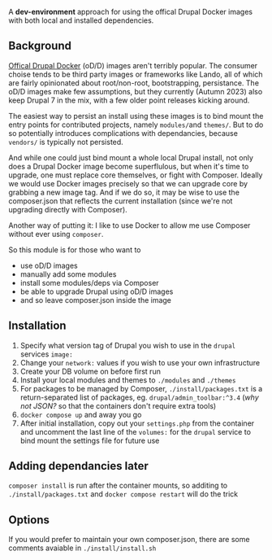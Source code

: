 A **dev-environment** approach for using the offical Drupal Docker images with both local and installed dependencies.

## Background
[Offical Drupal Docker](https://hub.docker.com/_/drupal/) (oD/D) images aren't terribly popular. The consumer choise tends to be third party images or frameworks like Lando, all of which are fairly opinionated about root/non-root, bootstrapping, persistance. The oD/D images make few assumptions, but they currently (Autumn 2023) also keep Drupal 7 in the mix, with a few older point releases kicking around.

The easiest way to persist an install using these images is to bind mount the entry points for contributed projects, namely `modules/`and `themes/`. But to do so potentially introduces complications with dependancies, because `vendors/` is typically not persisted.

And while one could just bind mount a whole local Drupal install, not only does a Drupal Docker image  become superflulous, but when it's time to upgrade, one must replace core themselves, or fight with Composer. Ideally we would use Docker images precisely so that we can upgrade core by grabbing a new image tag. And if we do so, it may be wise to use the composer.json that reflects the current installation (since we're not upgrading directly with Composer).

Another way of putting it: I like to use Docker to allow me use Composer without ever using `composer`.

So this module is for those who want to
- use oD/D images
- manually add some modules
- install some modules/deps via Composer
- be able to upgrade Drupal using oD/D images
- and so leave composer.json inside the image

## Installation
1. Specify what version tag of Drupal you wish to use in the `drupal` services `image:`
2. Change your `network:` values if you wish to use your own infrastructure
3. Create your DB volume on before first run
4. Install your local modules and themes to `./modules` and `./themes `
5. For packages to be managed by Composer, `./install/packages.txt` is a return-separated list of packages, eg. `drupal/admin_toolbar:^3.4` (*why not JSON?* so that the containers don't require extra tools)
6. `docker compose up` and away you go
7. After initial installation, copy out your `settings.php` from the container and uncomment the last line of the `volumes:` for the `drupal` service to bind mount the settings file for future use

## Adding dependancies later
`composer install` is run after the container mounts, so additing to `./install/packages.txt` and `docker compose restart` will do the trick

## Options
If you would prefer to maintain your own composer.json, there are some comments avaiable in `./install/install.sh`